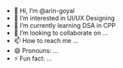 - 👋 Hi, I’m @arin-goyal
- 👀 I’m interested in UI/UX Designing
- 🌱 I’m currently learning DSA in CPP
- 💞️ I’m looking to collaborate on ...
- 📫 How to reach me ...
- 😄 Pronouns: ...
- ⚡ Fun fact: ...

<!---
arin-goyal/arin-goyal is a ✨ special ✨ repository because its `README.md` (this file) appears on your GitHub profile.
You can click the Preview link to take a look at your changes.
--->
